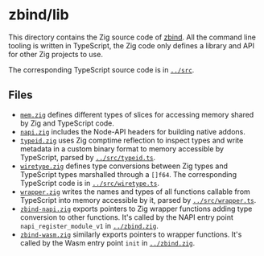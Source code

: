 # zbind/lib

This directory contains the Zig source code of [zbind](..). All the command line tooling is written in TypeScript, the Zig code only defines a library and API for other Zig projects to use.

The corresponding TypeScript source code is in [`../src`](../src).

## Files

- [`mem.zig`](mem.zig) defines different types of slices for accessing memory shared by Zig and TypeScript code.
- [`napi.zig`](napi.zig) includes the Node-API headers for building native addons.
- [`typeid.zig`](typeid.zig) uses Zig comptime reflection to inspect types and write metadata in a custom binary format to memory accessible by TypeScript, parsed by [`../src/typeid.ts`](../src/typeid.ts).
- [`wiretype.zig`](wiretype.zig) defines type conversions between Zig types and TypeScript types marshalled through a `[]f64`. The corresponding TypeScript code is in [`../src/wiretype.ts`](../src/wiretype.ts).
- [`wrapper.zig`](wrapper.zig) writes the names and types of all functions callable from TypeScript into memory accessible by it, parsed by [`../src/wrapper.ts`](../src/wrapper.ts).
- [`zbind-napi.zig`](zbind-napi.zig) exports pointers to Zig wrapper functions adding type conversion to other functions. It's called by the NAPI entry point `napi_register_module_v1` in [`../zbind.zig`](../zbind.zig).
- [`zbind-wasm.zig`](zbind-wasm.zig) similarly exports pointers to wrapper functions. It's called by the Wasm entry point `init` in [`../zbind.zig`](../zbind.zig).
